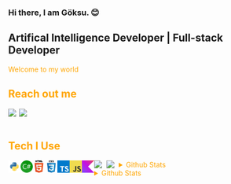 
### Hi there, I am Göksu. :blush:

## Artifical Intelligence Developer | Full-stack Developer

<font color ="orange" > Welcome to my world 

## Reach out me

[<img width="22" src="https://unpkg.com/simple-icons@v7/icons/linkedin.svg" align="left" />][linkedin]
[<img width="22" src="https://unpkg.com/simple-icons@v7/icons/youtube.svg" align="left" />][youtube]
<br />
<br />

## Tech I Use

<img src="https://raw.githubusercontent.com/github/explore/80688e429a7d4ef2fca1e82350fe8e3517d3494d/topics/python/python.png" width="25" high="25" align="left" >

<img src="https://raw.githubusercontent.com/github/explore/80688e429a7d4ef2fca1e82350fe8e3517d3494d/topics/csharp/csharp.png" width="25" high="25" align="left" >

<img src="https://raw.githubusercontent.com/github/explore/80688e429a7d4ef2fca1e82350fe8e3517d3494d/topics/html/html.png" width="25" high="25" align="left" >

<img src="https://raw.githubusercontent.com/github/explore/80688e429a7d4ef2fca1e82350fe8e3517d3494d/topics/css/css.png" width="25" high="25" align="left" >

<img src="https://raw.githubusercontent.com/github/explore/80688e429a7d4ef2fca1e82350fe8e3517d3494d/topics/typescript/typescript.png" width="25" high="25" align="left" >

<img src="https://raw.githubusercontent.com/github/explore/80688e429a7d4ef2fca1e82350fe8e3517d3494d/topics/javascript/javascript.png" width="25" high="25" align="left" >

<img src="https://raw.githubusercontent.com/github/explore/80688e429a7d4ef2fca1e82350fe8e3517d3494d/topics/kotlin/kotlin.png" width="25" high="25" align="left" >

<img src="https://cdn.icon-icons.com/icons2/2817/PNG/512/ai_artificial_intelligence_chip_technology_cpu_icon_179503.png" width="25" high="25" align="left" >

<img src="https://cdn-icons-png.flaticon.com/512/2641/2641196.png" width="25" high="25" align="left" >




<details>
<summary> Github Stats </summary>
<img src="https://github-readme-stats.vercel.app/api?username=goksucalikoglu&theme=gruvbox" >
</details>

<details>
<summary> Github Stats </summary>
<img src="https://github-readme-stats.vercel.app/api/top-langs/?username=goksucalikoglu&layout=compact" >
</details>



[youtube]: https://www.youtube.com/channel/UChBuUTGrpUzLmJDXO_JD5dg
[linkedin]: https://www.linkedin.com/in/g%C3%B6ksu-%C3%A7al%C4%B1ko%C4%9Flu-81753a197/

